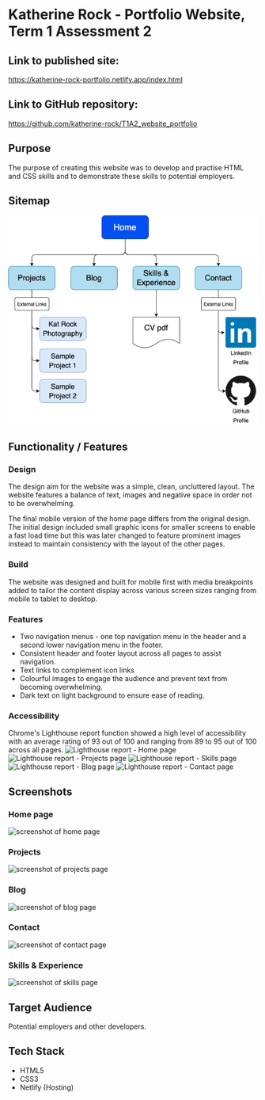 # Katherine Rock - Portfolio Website, Term 1 Assessment 2 #

## Link to published site: ##

https://katherine-rock-portfolio.netlify.app/index.html 

## Link to GitHub repository: ##

https://github.com/katherine-rock/T1A2_website_portfolio

## Purpose ##

The purpose of creating this website was to develop and practise HTML and CSS skills and to demonstrate these skills to potential employers. 

## Sitemap ##
![Sitemap](T1A2_Portfolio_sitemap.png)

## Functionality / Features ##

### Design ###
The design aim for the website was a simple, clean, uncluttered layout. The website features a balance of text, images and negative space in order not to be overwhelming.

The final mobile version of the home page differs from the original design. The initial design included small graphic icons for smaller screens to enable a fast load time but this was later changed to feature prominent images instead to maintain consistency with the layout of the other pages.

### Build ###
The website was designed and built for mobile first with media breakpoints added to tailor the content display across various screen sizes ranging from mobile to tablet to desktop. 

### Features ###
* Two navigation menus - one top navigation menu in the header and a second lower navigation menu in the footer.
* Consistent header and footer layout across all pages to assist navigation.
* Text links to complement icon links
* Colourful images to engage the audience and prevent text from becoming overwhelming.
* Dark text on light background to ensure ease of reading.

### Accessibility ###

Chrome's Lighthouse report function showed a high level of accessibility with an average rating of 93 out of 100 and ranging from 89 to 95 out of 100 across all pages.
![Lighthouse report - Home page](docs/Lighthouse_report_index_page.png)
![Lighthouse report - Projects page](docs/Lighthouse_report_projects_page.png)
![Lighthouse report - Skills page](docs/Lighthouse_report_skills_page.png)
![Lighthouse report - Blog page](docs/Lighthouse_report_blog_page.png)
![Lighthouse report - Contact page](docs/Lighthouse_report_contact_page.png)


## Screenshots ##
### Home page ###
![screenshot of home page](docs/katherine-rock-portfolio.netlify.app_index.html.png)

### Projects ###
![screenshot of projects page](docs/katherine-rock-portfolio.netlify.app_projects.html.png)

### Blog ###
![screenshot of blog page](docs/katherine-rock-portfolio.netlify.app_blog.html.png)

### Contact ###
![screenshot of contact page](docs/katherine-rock-portfolio.netlify.app_contact.html.png)

### Skills & Experience ###
![screenshot of skills page](docs/katherine-rock-portfolio.netlify.app_skills.html.png)

## Target Audience ##
Potential employers and other developers. 

## Tech Stack ##
* HTML5
* CSS3
* Netlify (Hosting)

